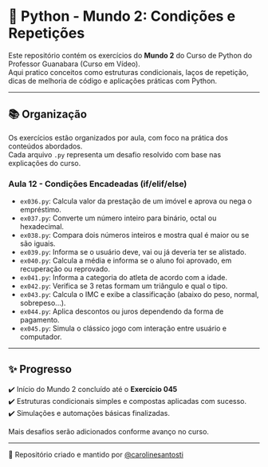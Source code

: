 # 🐍 Python - Mundo 2: Condições e Repetições

Este repositório contém os exercícios do **Mundo 2** do Curso de Python do Professor Guanabara (Curso em Vídeo).  
Aqui pratico conceitos como estruturas condicionais, laços de repetição, dicas de melhoria de código e aplicações práticas com Python.

---

## 📚 Organização

Os exercícios estão organizados por aula, com foco na prática dos conteúdos abordados.  
Cada arquivo `.py` representa um desafio resolvido com base nas explicações do curso.

### Aula 12 - Condições Encadeadas (if/elif/else)
- `ex036.py`: Calcula valor da prestação de um imóvel e aprova ou nega o empréstimo.
- `ex037.py`: Converte um número inteiro para binário, octal ou hexadecimal.
- `ex038.py`: Compara dois números inteiros e mostra qual é maior ou se são iguais.
- `ex039.py`: Informa se o usuário deve, vai ou já deveria ter se alistado.
- `ex040.py`: Calcula a média e informa se o aluno foi aprovado, em recuperação ou reprovado.
- `ex041.py`: Informa a categoria do atleta de acordo com a idade.
- `ex042.py`: Verifica se 3 retas formam um triângulo e qual o tipo.
- `ex043.py`: Calcula o IMC e exibe a classificação (abaixo do peso, normal, sobrepeso...).
- `ex044.py`: Aplica descontos ou juros dependendo da forma de pagamento.
- `ex045.py`: 	Simula o clássico jogo com interação entre usuário e computador.

---

## ✨ Progresso

✔️ Início do Mundo 2 concluído até o **Exercício 045**  
✔️ Estruturas condicionais simples e compostas aplicadas com sucesso.  
✔️ Simulações e automações básicas finalizadas.

Mais desafios serão adicionados conforme avanço no curso.

---

📌 Repositório criado e mantido por [@carolinesantosti](https://github.com/carolinesantosti)
